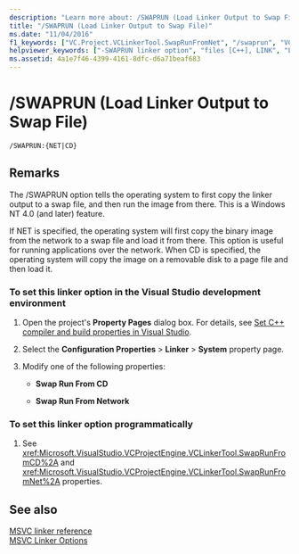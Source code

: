 ```yaml
---
description: "Learn more about: /SWAPRUN (Load Linker Output to Swap File)"
title: "/SWAPRUN (Load Linker Output to Swap File)"
ms.date: "11/04/2016"
f1_keywords: ["VC.Project.VCLinkerTool.SwapRunFromNet", "/swaprun", "VC.Project.VCLinkerTool.SwapRunFromCD"]
helpviewer_keywords: ["-SWAPRUN linker option", "files [C++], LINK", "LINK tool [C++], output", "linker [C++], copying output to swap file", "swap file for linker output", "output files, linker", "/SWAPRUN linker option", "SWAPRUN linker option"]
ms.assetid: 4a1e7f46-4399-4161-8dfc-d6a71beaf683
---
```

# /SWAPRUN (Load Linker Output to Swap File)

```
/SWAPRUN:{NET|CD}
```

## Remarks

The /SWAPRUN option tells the operating system to first copy the linker output to a swap file, and then run the image from there. This is a Windows NT 4.0 (and later) feature.

If NET is specified, the operating system will first copy the binary image from the network to a swap file and load it from there. This option is useful for running applications over the network. When CD is specified, the operating system will copy the image on a removable disk to a page file and then load it.

### To set this linker option in the Visual Studio development environment

1. Open the project's **Property Pages** dialog box. For details, see [Set C++ compiler and build properties in Visual Studio](../working-with-project-properties.md).

1. Select the **Configuration Properties** > **Linker** > **System** property page.

1. Modify one of the following properties:

   - **Swap Run From CD**

   - **Swap Run From Network**

### To set this linker option programmatically

1. See <xref:Microsoft.VisualStudio.VCProjectEngine.VCLinkerTool.SwapRunFromCD%2A> and <xref:Microsoft.VisualStudio.VCProjectEngine.VCLinkerTool.SwapRunFromNet%2A> properties.

## See also

[MSVC linker reference](linking.md)<br/>
[MSVC Linker Options](linker-options.md)
